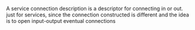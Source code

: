 A service connection description is a descriptor for connecting  in or out. just for services, since the connection constructed is different and the idea is to open input-output eventual connections